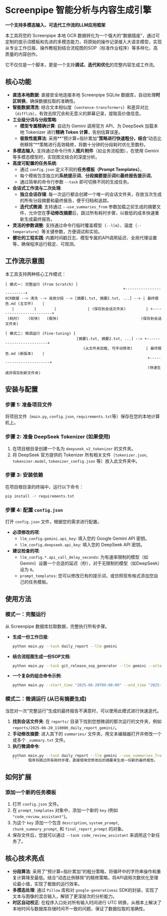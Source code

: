 # Screenpipe 智能分析与内容生成引擎

**一个支持多模态输入、可迭代工作流的LLM应用框架**

本工具将您的 Screenpipe 本地 OCR 数据转化为一个强大的“数据插座”，通过可定制的提示词模板和先进的多模态能力，将原始的操作记录接入大语言模型，实现从专业工作日报、操作教程到结合流程图的SOP（标准作业程序）等多样化、高质量的内容创作。

它不仅仅是一个脚本，更是一个支持**调试、迭代和优化**的完整内容生成工作流。

## 核心功能

-   **直连本地数据**: 直接安全地连接本地 Screenpipe SQLite 数据库，自动处理**时区转换**，确保数据拉取的准确性。
-   **智能数据清洗**: 结合文本相似度（`sentence-transformers`）和差异对比（`difflib`），有效去除冗余和无意义的屏幕记录，提取高价值信息。
-   **工业级分词与分段策略**:
    -   **模型专属精确计算**: 自动为 Gemini 调用官方 API、为 DeepSeek 加载本地 Tokenizer 进行**精确 Token 计算**，告别估算误差。
    -   **极致性能算法**: 采用**“预计算+指针累加”**策略进行快速粗分，结合**“动态比例移除”**策略进行高效精修，将数十分钟的分段耗时优化至数秒。
-   **多模态输入**: 支持通过命令行传入**图片附件**（如业务流程图），在使用 Gemini 等多模态模型时，实现图文结合的深度分析。
-   **高度可配置的任务系统**:
    -   通过 `config.json` 定义不同的**任务模板（Prompt Templates）**。
    -   每个模板包含独立的**系统提示词**、**分段摘要提示词**和**最终报告提示词**。
    -   通过简单的命令行参数 `--task` 即可切换不同的生成任务。
-   **会话式工作流与二次处理**:
    -   **独立会话存储**: 每一次运行都会创建一个唯一的会话文件夹，存放当次生成的所有分段摘要和最终报告，便于归档和追踪。
    -   **迭代式微调**: 支持通过 `--use_summaries_from` 参数加载之前生成的摘要文件，允许您在**手动修改摘要**后，跳过所有耗时步骤，以极低的成本快速重新生成最终报告。
-   **灵活的参数调整**: 支持通过命令行临时覆盖模型（`--llm`）、温度（`--temperature`）等关键参数，方便调试和实验。
-   **健壮的工程实践**: 内置时间戳日志、模型专属的API调用延迟、全局代理设置等，确保程序运行稳定、可观测。

## 工作流示意图

本工具支持两种核心工作模式：

```
[ 模式一: 完整运行 (From Scratch) ]
                                                     +-------------------------+
OCR数据 --> 清洗 --> 高效分段 --> [摘要1.txt, 摘要2.txt, ...] --> | 最终报告.md (主文件)    |
   |         |        |              | (保存到会话文件夹)         | +-------------------------+
 (耗时)    (较快)   (极快)                                     (保存到会话文件夹)

[ 模式二: 微调运行 (Fine-tuning) ]
                                [摘要1.txt, 摘要2.txt, ...] --> +-------------------------+
                                   (从文件夹加载, 可手动修改)      | 最终报告.md (新版本)    |
                                                                +-------------------------+
                                                                (快速生成并保存到新文件夹)
```

## 安装与配置

### 步骤 1: 准备项目文件

将项目文件（`main.py`, `config.json`, `requirements.txt`等）保存在您的本地计算机上。

### 步骤 2: 准备 DeepSeek Tokenizer (如果使用)

1.  在项目根目录创建一个名为 `deepseek_v2_tokenizer` 的文件夹。
2.  将 DeepSeek 官方提供的 Tokenizer 所有相关文件（`tokenizer.json`, `tokenizer.model`, `tokenizer_config.json` 等）放入此文件夹中。

### 步骤 3: 安装依赖

在项目根目录的终端中，运行以下命令：

```bash
pip install -r requirements.txt
```

### 步骤 4: 配置 `config.json`

打开 `config.json` 文件，根据您的需求进行配置。

-   **必须修改的项**:
    -   `llm_config.gemini.api_key`: 填入您的 Google Gemini API 密钥。
    -   `llm_config.deepseek.api_key`: 填入您的 DeepSeek API 密钥。
-   **建议检查的项**:
    -   `llm_config.*.api_call_delay_seconds`: 为有速率限制的模型（如Gemini）设置一个合适的延迟（秒），对于无限制的模型（如DeepSeek）设为 `0`。
    -   `prompt_templates`: 您可以修改已有的提示词，或仿照现有格式添加您自己的任务模板。

## 使用方法

### 模式一：完整运行

从 Screenpipe 数据库拉取数据，完整执行所有步骤。

-   **生成一份工作日报**:
    ```bash
    python main.py --task daily_report --llm gemini
    ```

-   **结合流程图生成一份SOP文档**:
    ```bash
    python main.py --task git_release_sop_generator --llm gemini --attachment "path/to/your/业务流程图.png"
    ```

-   **一个复杂的组合命令示例**:
    ```bash
    python main.py --start_time "2025-06-20T09:00:00" --end_time "2025-06-20T18:00:00" --task tutorial_generator --llm deepseek --temperature 0.2
    ```

### 模式二：微调运行 (从已有摘要生成)

当您对一次“完整运行”生成的最终报告不满意时，可以使用此模式进行快速迭代。

1.  **找到会话文件夹**: 在 `reports/` 目录下找到您想微调的那次运行的文件夹，例如 `reports/2025-06-20_110000_daily_report_gemini/`。
2.  **手动修改摘要**: 进入其下的 `summaries/` 文件夹，用文本编辑器打开并修改一个或多个 `_summary.txt` 文件。
3.  **执行微调命令**:
    ```bash
    python main.py --task daily_report --llm gemini --use_summaries_from "reports/2025-06-20_110000_daily_report_gemini/summaries"
    ```    程序将跳过所有耗时步骤，直接使用您修改后的摘要来生成一份新的最终报告。

## 如何扩展

### 添加一个新的任务模板

1.  打开 `config.json` 文件。
2.  在 `prompt_templates` 对象中，添加一个新的 `key` (例如 `"code_review_assistant"`)。
3.  为这个 `key` 添加一个包含 `description`, `system_prompt`, `chunk_summary_prompt`, 和 `final_report_prompt` 的对象。
4.  保存文件后，您就可以通过 `--task code_review_assistant` 来调用这个新任务了。

## 核心技术亮点

-   **分段算法**: 采用了“预计算+指针累加”的粗分策略，将循环中的字符串操作和重复计算降至最低。结合“动态比例移除”的精修策略，将API调用次数优化至理论最小值，实现了极致的运行效率。
-   **多模态处理**: 通过 `Pillow` 库和对 `google-generativeai` SDK的封装，实现了文本与图像的混合输入，解锁了更深层次的分析能力。
-   **时区自动校正**: 在程序入口处对所有输入时间进行 UTC 转换，从根本上解决了本地时间与数据库存储时间不一致的问题，保证了数据拉取的准确性。